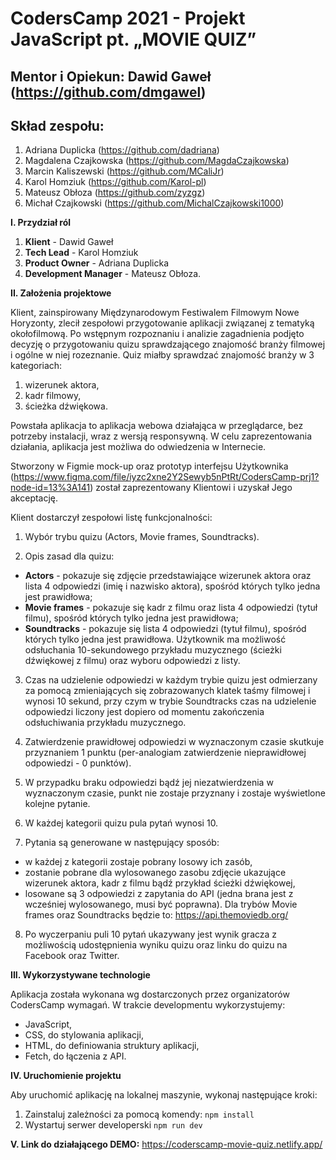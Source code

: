 # **CodersCamp 2021 - Projekt JavaScript pt. „MOVIE QUIZ”**

## **Mentor i Opiekun:** Dawid Gaweł (https://github.com/dmgawel)

## **Skład zespołu:**

1. Adriana Duplicka (https://github.com/dadriana)
2. Magdalena Czajkowska (https://github.com/MagdaCzajkowska)
3. Marcin Kaliszewski (https://github.com/MCaliJr)
4. Karol Homziuk (https://github.com/Karol-pl)
5. Mateusz Obłoza (https://github.com/zyzgz)
6. Michał Czajkowski (https://github.com/MichalCzajkowski1000)


**I. Przydział ról**

1.  **Klient** - Dawid Gaweł
2.  **Tech Lead** - Karol Homziuk
3.  **Product Owner** - Adriana Duplicka
4.  **Development Manager** - Mateusz Obłoza.


**II. Założenia projektowe**

Klient, zainspirowany Międzynarodowym Festiwalem Filmowym Nowe Horyzonty, zlecił zespołowi przygotowanie aplikacji związanej z tematyką okołofilmową.
Po wstępnym rozpoznaniu i analizie zagadnienia podjęto decyzję o przygotowaniu quizu sprawdzającego znajomość branży filmowej i ogólne w niej rozeznanie. Quiz miałby sprawdzać znajomość branży w 3 kategoriach:

1. wizerunek aktora,
2. kadr filmowy,
3. ścieżka dźwiękowa.

Powstała aplikacja to aplikacja webowa działająca w przeglądarce, bez potrzeby instalacji, wraz z wersją responsywną. W celu zaprezentowania działania, aplikacja jest możliwa do odwiedzenia w Internecie.

Stworzony w Figmie mock-up oraz prototyp interfejsu Użytkownika (https://www.figma.com/file/iyzc2xne2Y2Sewyb5nPtRt/CodersCamp-prj1?node-id=13%3A141) został zaprezentowany Klientowi i uzyskał Jego akceptację.

Klient dostarczył zespołowi listę funkcjonalności:

1. Wybór trybu quizu (Actors, Movie frames, Soundtracks).

2. Opis zasad dla quizu:

- **Actors** - pokazuje się zdjęcie przedstawiające wizerunek aktora oraz lista 4 odpowiedzi (imię i nazwisko aktora), spośród których tylko jedna jest prawidłowa;
- **Movie frames** - pokazuje się kadr z filmu oraz lista 4 odpowiedzi (tytuł filmu), spośród których tylko jedna jest prawidłowa;
- **Soundtracks** - pokazuje się lista 4 odpowiedzi (tytuł filmu), spośród których tylko jedna jest prawidłowa. Użytkownik ma możliwość odsłuchania 10-sekundowego przykładu muzycznego (ścieżki dźwiękowej z filmu) oraz wyboru odpowiedzi z listy.

3. Czas na udzielenie odpowiedzi w każdym trybie quizu jest odmierzany za pomocą zmieniających się zobrazowanych klatek taśmy filmowej i wynosi 10 sekund, przy czym w trybie Soundtracks czas na udzielenie odpowiedzi liczony jest dopiero od momentu zakończenia odsłuchiwania przykładu muzycznego.

4. Zatwierdzenie prawidłowej odpowiedzi w wyznaczonym czasie skutkuje przyznaniem 1 punktu (per-analogiam zatwierdzenie nieprawidłowej odpowiedzi - 0 punktów).

5. W przypadku braku odpowiedzi bądź jej niezatwierdzenia w wyznaczonym czasie, punkt nie zostaje przyznany i zostaje wyświetlone kolejne pytanie.

6. W każdej kategorii quizu pula pytań wynosi 10.

7. Pytania są generowane w następujący sposób:

- w każdej z kategorii zostaje pobrany losowy ich zasób,
- zostanie pobrane dla wylosowanego zasobu zdjęcie ukazujące wizerunek aktora, kadr z filmu bądź przykład ścieżki dźwiękowej,
- losowane są 3 odpowiedzi z zapytania do API (jedna brana jest z wcześniej wylosowanego, musi być poprawna). Dla trybów Movie frames oraz Soundtracks będzie to: https://api.themoviedb.org/

8. Po wyczerpaniu puli 10 pytań ukazywany jest wynik gracza z możliwością udostępnienia wyniku quizu oraz linku do quizu na Facebook oraz Twitter.

**III. Wykorzystywane technologie**

Aplikacja została wykonana wg dostarczonych przez organizatorów CodersCamp wymagań. W trakcie developmentu wykorzystujemy:
- JavaScript,
- CSS, do stylowania aplikacji,
- HTML, do definiowania struktury aplikacji,
- Fetch, do łączenia z API.

**IV. Uruchomienie projektu**

Aby uruchomić aplikację na lokalnej maszynie, wykonaj następujące kroki:

1. Zainstaluj zależności za pomocą komendy: `npm install`
2. Wystartuj serwer developerski `npm run dev`

**V. Link do działającego DEMO:** https://coderscamp-movie-quiz.netlify.app/